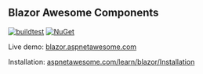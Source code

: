 ## Blazor Awesome Components

[![buildtest](https://github.com/omuleanu/BlazorAwesome/actions/workflows/buildtest.yml/badge.svg)](https://github.com/omuleanu/BlazorAwesome/actions/workflows/buildtest.yml) [![NuGet](http://img.shields.io/nuget/v/Omu.BlazorAwesome.svg?label=NuGet)](https://www.nuget.org/packages/Omu.BlazorAwesome/)

Live demo: [blazor.aspnetawesome.com](https://blazor.aspnetawesome.com)

Installation: [aspnetawesome.com/learn/blazor/Installation](https://www.aspnetawesome.com/learn/blazor/Installation)
